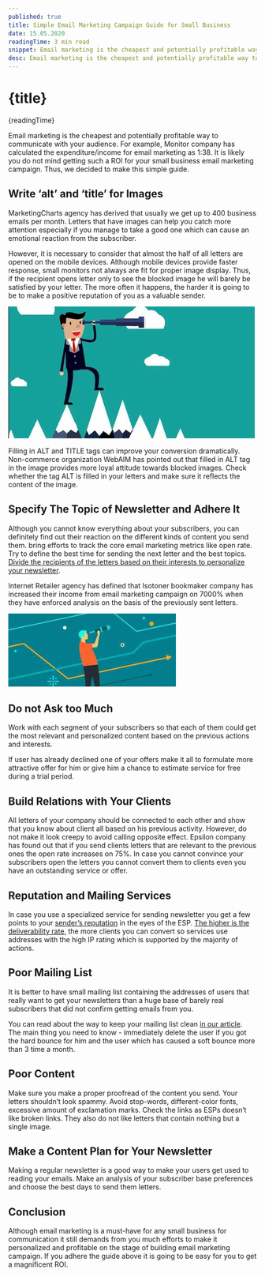 ```yaml
---
published: true
title: Simple Email Marketing Campaign Guide for Small Business
date: 15.05.2020
readingTime: 3 min read
snippet: Email marketing is the cheapest and potentially profitable way to communicate with your audience. For example, Monitor company has calculated the expenditure/income for email marketing as 1:38. It is likely you do not mind getting such a ROI for your small business email marketing campaign. Thus, we decided to make this simple guide.
desc: Email marketing is the cheapest and potentially profitable way to communicate with your audience. For example, Monitor company has calculated the expenditure/income for email marketing as 1:38. It is likely you do not mind getting such a ROI for your small business email marketing campaign. Thus, we decided to make this simple guide.
---
```


# {title}

{readingTime}

Email marketing is the cheapest and potentially profitable way to communicate with your audience. For example, Monitor company has calculated the expenditure/income for email marketing as 1:38. It is likely you do not mind getting such a ROI for your small business email marketing campaign. Thus, we decided to make this simple guide.

## Write ‘alt’ and ‘title’ for Images

MarketingCharts agency has derived that usually we get up to 400 business emails per month. Letters that have images can help you catch more attention especially if you manage to take a good one which can cause an emotional reaction from the subscriber.

However, it is necessary to consider that almost the half of all letters are opened on the mobile devices. Although mobile devices provide faster response, small monitors not always are fit for proper image display. Thus, if the recipient opens letter only to see the blocked image he will barely be satisfied by your letter. The more often it happens, the harder it is going to be to make a positive reputation of you as a valuable sender.

![Simple Email Marketing Campaign Guide for Small Business](./email-marketing-campaign-guide-img-1.jpg?format=webp;jpg;avif&srcset)

Filling in ALT and TITLE tags can improve your conversion dramatically. Non-commerce organization WebAIM has pointed out that filled in ALT tag in the image provides more loyal attitude towards blocked images. Check whether the tag ALT is filled in your letters and make sure it reflects the content of the image.

## Specify The Topic of Newsletter and Adhere It

Although you cannot know everything about your subscribers, you can definitely find out their reaction on the different kinds of content you send them. bring efforts to track the core email marketing metrics like open rate. Try to define the best time for sending the next letter and the best topics. [Divide the recipients of the letters based on their interests to personalize your newsletter](/blog/personalize-your-newsletter-and-increase-sales).

Internet Retailer agency has defined that Isotoner bookmaker company has increased their income from email marketing campaign on 7000% when they have enforced analysis on the basis of the previously sent letters.

![Simple Email Marketing Campaign Guide for Small Business](./email-marketing-campaign-guide-img-2.jpg?format=webp;jpg;avif&srcset)

## Do not Ask too Much

Work with each segment of your subscribers so that each of them could get the most relevant and personalized content based on the previous actions and interests.

If user has already declined one of your offers make it all to formulate more attractive offer for him or give him a chance to estimate service for free during a trial period.

## Build Relations with Your Clients

All letters of your company should be connected to each other and show that you know about client all based on his previous activity. However, do not make it look creepy to avoid calling opposite effect. Epsilon company has found out that if you send clients letters that are relevant to the previous ones the open rate increases on 75%. In case you cannot convince your subscribers open the letters you cannot convert them to clients even you have an outstanding service or offer.

## Reputation and Mailing Services

In case you use a specialized service for sending newsletter you get a few points to your [sender’s reputation](/blog/senders-reputation) in the eyes of the ESP. [The higher is the deliverability rate,](/blog/x-ways-increase-emails-deliverability) the more clients you can convert so services use addresses with the high IP rating which is supported by the majority of actions.

## Poor Mailing List

It is better to have small mailing list containing the addresses of users that really want to get your newsletters than a huge base of barely real subscribers that did not confirm getting emails from you.

You can read about the way to keep your mailing list clean [in our article](/blog/x-ways-increase-emails-deliverability). The main thing you need to know - immediately delete the user if you got the hard bounce for him and the user which has caused a soft bounce more than 3 time a month.

## Poor Content

Make sure you make a proper proofread of the content you send. Your letters shouldn’t look spammy. Avoid stop-words, different-color fonts, excessive amount of exclamation marks. Check the links as ESPs doesn’t like broken links. They also do not like letters that contain nothing but a single image.

## Make a Content Plan for Your Newsletter

Making a regular newsletter is a good way to make your users get used to reading your emails. Make an analysis of your subscriber base preferences and choose the best days to send them letters.

## Conclusion

Although email marketing is a must-have for any small business for communication it still demands from you much efforts to make it personalized and profitable on the stage of building email marketing campaign. If you adhere the guide above it is going to be easy for you to get a magnificent ROI.
